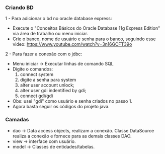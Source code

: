 ### Criando BD
1 - Para adicionar o bd no oracle database express:

- Execute o "Conceitos Básicos do Oracle Database 11g Express Edition" via área de trabalho ou
menu iniciar.
- Crie o banco, nome de usuário e senha para o banco, seguindo esse video: https://www.youtube.com/watch?v=3n16GCFT39o

2 - Para fazer a conexão com o jdbc:

- Menu iniciar -> Executar linhas de comando SQL
- Digite o comandos:
	1. connect system
	2. digite a senha para system
	3. alter user account unlock;
	4. alter user gdi indentified by gdi;
	5. connect gdi/gdi 
- Obs: usei "gdi" como usuário e senha criados no passo 1.
- Agora basta seguir os códigos do projeto java.


### Camadas

- dao -> Data access objects, realizam a conexão. Classe DataSource realiza a conexão e fornece para as demais classes DAO.
- view -> interface com usuário.
- model -> Classes de entidades/tabelas.
